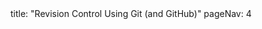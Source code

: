 <frontmatter>
title: "Revision Control Using Git (and GitHub)"
pageNav: 4
</frontmatter>

<include src="container-inPage-asFlat.md" boilerplate />
